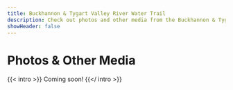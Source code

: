 ```yaml
---
title: Buckhannon & Tygart Valley River Water Trail
description: Check out photos and other media from the Buckhannon & Tygart Valley River Water Trail.
showHeader: false
---
```


# Photos & Other Media

{{< intro >}}
Coming soon!
{{</ intro >}}
